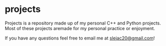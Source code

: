 # projects
Projects is a repository made up of my personal C++ and Python projects.  Most of these projects aremade for my personal practice or enjoyment.

If you have any questions feel free to email me at slejac20@gmail.com!
